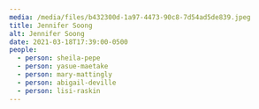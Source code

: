 ```yaml
---
media: /media/files/b432300d-1a97-4473-90c8-7d54ad5de839.jpeg
title: Jennifer Soong
alt: Jennifer Soong
date: 2021-03-18T17:39:00-0500
people:
  - person: sheila-pepe
  - person: yasue-maetake
  - person: mary-mattingly
  - person: abigail-deville
  - person: lisi-raskin
---
```

